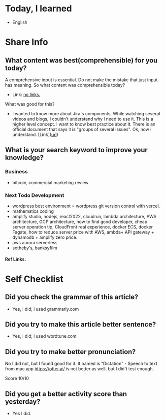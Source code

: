 # Today, I learned 
- English

# Share Info
## What content was best(comprehensible) for you today?
A comprehensive input is essential. 
Do not make the mistake that just input has meaning.
So what content was comprehensible today?
- Link: [no links.](https://www.youtube.com/watch?v=49LFJ1Stmwk)

What was good for this?
- I wanted to know more about Jira's components. While watching several videos and blogs, I couldn't understand why I need to use it. This is a higher level concept. 
I want to know best practice about it. There is an official document that says it is "groups of several issues". Ok, now I understand.
[Link]([url](https://support.atlassian.com/jira-software-cloud/docs/organize-work-with-components/#:~:text=They%20are%20used%20to%20group,default%20assignee%20for%20a%20component. )) 

## What is your search keyword to improve your knowledge?
### Business
- bitcoin, commercial marketing review 

### Next Todo Development
- wordpress best environment = wordpress git version control with vercel.
- mathematics coding
- amplify studio, nodejs, react2022, cloudrun, lambda architecture, AWS architecture, GCP architecture, how to find good developer, cheap server operation tip, CloudFront real experience, docker ECS, docker Fagate, how to reduce server price with AWS, ambda+ API gateway + dynamodb + amplify zero price.
- aws aurora serverless
- sotheby's, banksyfilm

#### Ref Links.

# Self Checklist
## Did you check the grammar of this article?
- Yes, I did; I used grammarly.com 

## Did you try to make this article better sentence?
- Yes, I did; I used wordtune.com

## Did you try to make better pronunciation?
No I did not, but I found good for it. It named is "Dictation" - Speech to text from mac app
https://otter.ai/ is not better as well, but I did't test enough.

Score 10/10

## Did you get a better activity score than yesterday?
- Yes I did.



